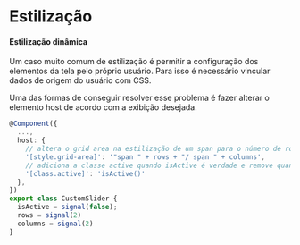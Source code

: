 # Estilização

#### Estilização dinâmica

Um caso muito comum de estilização é permitir a configuração dos elementos da tela pelo próprio usuário. Para isso é necessário vincular dados de origem do usuário com CSS.

Uma das formas de conseguir resolver esse problema é fazer alterar o elemento host de acordo com a exibição desejada.

```ts
@Component({
  ...,
  host: {
    // altera o grid area na estilização de um span para o número de row e columns
	'[style.grid-area]': '"span " + rows + "/ span " + columns',
	// adiciona a classe active quando isActive é verdade e remove quando é falso
    '[class.active]': 'isActive()'
  },
})
export class CustomSlider {
  isActive = signal(false);
  rows = signal(2)
  columns = signal(2)
}
```